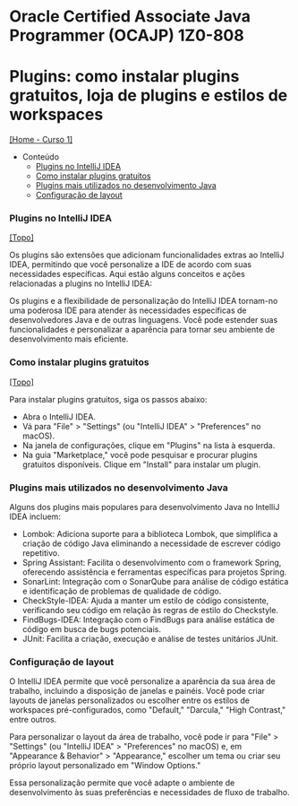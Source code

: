 # Oracle Certified Associate Java Programmer (OCAJP) 1Z0-808

# Plugins: como instalar plugins gratuitos, loja de plugins e estilos de workspaces
[[Home - Curso 1]](../../README.md#curso-1)<br />

- Conteúdo
  - [Plugins no IntelliJ IDEA](#plugins-no-intellij-idea)
  - [Como instalar plugins gratuitos](#como-instalar-plugins-gratuitos)
  - [Plugins mais utilizados no desenvolvimento Java](#plugins-mais-utilizados-no-desenvolvimento-java)
  - [Configuração de layout](#configuração-de-layout)

### Plugins no IntelliJ IDEA
[[Topo]](#)<br />

Os plugins são extensões que adicionam funcionalidades extras ao IntelliJ IDEA, permitindo que você personalize a IDE de acordo com suas necessidades específicas. Aqui estão alguns conceitos e ações relacionadas a plugins no IntelliJ IDEA:

Os plugins e a flexibilidade de personalização do IntelliJ IDEA tornam-no uma poderosa IDE para atender às necessidades específicas de desenvolvedores Java e de outras linguagens. Você pode estender suas funcionalidades e personalizar a aparência para tornar seu ambiente de desenvolvimento mais eficiente.

### Como instalar plugins gratuitos
[[Topo]](#)<br />

Para instalar plugins gratuitos, siga os passos abaixo:
- Abra o IntelliJ IDEA.
- Vá para "File" > "Settings" (ou "IntelliJ IDEA" > "Preferences" no macOS).
- Na janela de configurações, clique em "Plugins" na lista à esquerda.
- Na guia "Marketplace," você pode pesquisar e procurar plugins gratuitos disponíveis. Clique em "Install" para instalar um plugin.

### Plugins mais utilizados no desenvolvimento Java

Alguns dos plugins mais populares para desenvolvimento Java no IntelliJ IDEA incluem:

- Lombok: Adiciona suporte para a biblioteca Lombok, que simplifica a criação de código Java eliminando a necessidade de escrever código repetitivo.
- Spring Assistant: Facilita o desenvolvimento com o framework Spring, oferecendo assistência e ferramentas específicas para projetos Spring.
- SonarLint: Integração com o SonarQube para análise de código estática e identificação de problemas de qualidade de código.
- CheckStyle-IDEA: Ajuda a manter um estilo de código consistente, verificando seu código em relação às regras de estilo do Checkstyle.
- FindBugs-IDEA: Integração com o FindBugs para análise estática de código em busca de bugs potenciais.
- JUnit: Facilita a criação, execução e análise de testes unitários JUnit.

### Configuração de layout

O IntelliJ IDEA permite que você personalize a aparência da sua área de trabalho, incluindo a disposição de janelas e painéis. Você pode criar layouts de janelas personalizados ou escolher entre os estilos de workspaces pré-configurados, como "Default," "Darcula," "High Contrast," entre outros.

Para personalizar o layout da área de trabalho, você pode ir para "File" > "Settings" (ou "IntelliJ IDEA" > "Preferences" no macOS) e, em "Appearance & Behavior" > "Appearance," escolher um tema ou criar seu próprio layout personalizado em "Window Options."

Essa personalização permite que você adapte o ambiente de desenvolvimento às suas preferências e necessidades de fluxo de trabalho.
